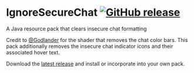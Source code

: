 # IgnoreSecureChat [![GitHub release](https://img.shields.io/github/release/Kas-tle/IgnoreSecureChat.svg)](https://GitHub.com/Kas-tle/IgnoreSecureChat/releases/)

A Java resource pack that clears insecure chat formatting

Credit to [@Godlander](https://github.com/Godlander) for the shader that removes the chat color bars. This pack additionally removes the insecure chat indicator icons and their associated hover text.

Download the [latest release](https://github.com/Kas-tle/IgnoreSecureChat/releases/latest/download/ParadisuResourcePack.zip) and install or incorporate into your own pack.
